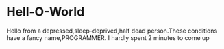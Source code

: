 # Hell-O-World
Hello from a depressed,sleep-deprived,half dead person.These conditions have a fancy name,PROGRAMMER. I hardly spent 2 minutes to come up

